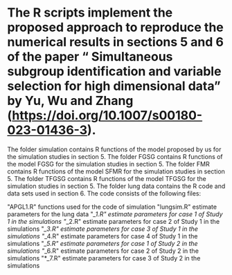 # The R scripts implement the proposed approach to reproduce the numerical results in sections 5 and 6 of the paper “ Simultaneous subgroup identification and variable selection for high dimensional data” by Yu, Wu and Zhang  (https://doi.org/10.1007/s00180-023-01436-3). 
The folder simulation contains R functions of the model proposed by us for the simulation studies in section 5. 
The folder FGSG contains R functions of the model FGSG for the simulation studies in section 5. 
The folder FMR contains R functions of the model SFMR for the simulation studies in section 5. 
The folder TFGSG contains R functions of the model TFGSG for the simulation studies in section 5. 
The folder lung data contains the R code and data sets used in section 6. The code consists of the following files: 

"APGL1.R"  functions used for the code of simulation
"lungsim.R" estimate parameters for the lung data
"*_1.R" estimate parameters for case 1 of Study 1  in the simulations
"*_2.R" estimate parameters for case 2 of Study 1  in the simulations
"*_3.R" estimate parameters for case 3 of Study 1  in the simulations
"*_4.R" estimate parameters for case 4 of Study 1  in the simulations
"*_5.R" estimate parameters for case 1 of Study 2  in the simulations
"*_6.R" estimate parameters for case 2 of Study 2  in the simulations
"*_7.R" estimate parameters for case 3 of Study 2  in the simulations
